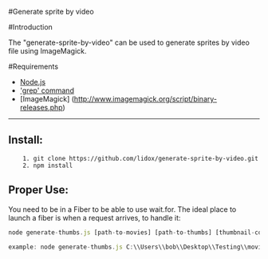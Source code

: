 #Generate sprite by video

#Introduction

The "generate-sprite-by-video" can be used to generate sprites by video file using ImageMagick.

#Requirements

- [Node.js](https://nodejs.org/en/download/)
- ['grep' command](http://www.tutorialspoint.com/unix_commands/grep.htm)
- [ImageMagick] (http://www.imagemagick.org/script/binary-releases.php)

---------------


Install: 
----
        1. git clone https://github.com/lidox/generate-sprite-by-video.git
        2. npm install
        
Proper Use:
----
You need to be in a Fiber to be able to use wait.for. The ideal place to launch a fiber
is when a request arrives, to handle it:

```javascript
node generate-thumbs.js [path-to-movies] [path-to-thumbs] [thumbnail-count]

example: node generate-thumbs.js C:\\Users\\bob\\Desktop\\Testing\\movies C:\\Users\\bob\\Desktop\\Testing\\thumbs 50
```


